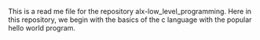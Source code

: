 This is a read me file for the repository alx-low_level_programming. Here in this repository, we begin with the basics of the c language with the popular hello world program.
